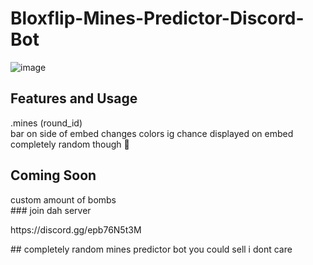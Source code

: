 # Bloxflip-Mines-Predictor-Discord-Bot

![image](https://user-images.githubusercontent.com/98252854/188293590-e06cf5df-64a1-4d41-b2c0-ae90f62e51a7.png)

## Features and Usage
<p>.mines (round_id)<br>
bar on side of embed changes colors ig
chance displayed on embed completely random though 🤷<br>

## Coming Soon
<p>custom amount of bombs<br>
### join dah server<br>
<p>https://discord.gg/epb76N5t3M<br>
<p>## completely random mines predictor bot you could sell i dont care<br>
